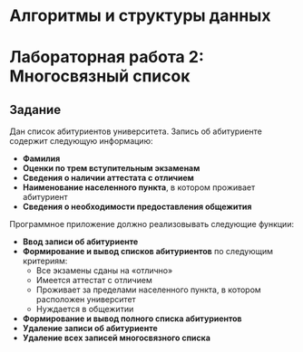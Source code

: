 # Алгоритмы и структуры данных

# Лабораторная работа 2: Многосвязный список

## Задание

Дан список абитуриентов университета. Запись об абитуриенте содержит следующую информацию:

- **Фамилия**
- **Оценки по трем вступительным экзаменам**
- **Сведения о наличии аттестата с отличием**
- **Наименование населенного пункта**, в котором проживает абитуриент
- **Сведения о необходимости предоставления общежития**

Программное приложение должно реализовывать следующие функции:

- **Ввод записи об абитуриенте**
- **Формирование и вывод списков абитуриентов** по следующим критериям:
  - Все экзамены сданы на «отлично»
  - Имеется аттестат с отличием
  - Проживает за пределами населенного пункта, в котором расположен университет
  - Нуждается в общежитии
- **Формирование и вывод полного списка абитуриентов**
- **Удаление записи об абитуриенте**
- **Удаление всех записей многосвязного списка**
